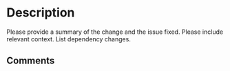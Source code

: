 <!-- Provide a general summary of your changes in the Title  -->

# Description

Please provide a summary of the change and the issue fixed. Please include relevant context. List dependency changes.

<!--  
PR Title format: Feature/Number Title
Example: Feature/1234 A great feature                                       
-->

## Comments

<!-- If this is a relatively large or complex change, kick off the discussion by explaining why you chose the solution you did and what alternatives you considered, etc... -->
